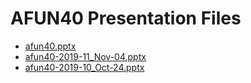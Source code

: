 <!--
This is a machine generated file, and should not be edited, as it will be overwritten with future updates.
-->

# AFUN40 Presentation Files

- [afun40.pptx](http://cdn.tailwindtraders.com/assets/afun/afun40/afun40.pptx)
- [afun40-2019-11_Nov-04.pptx](http://cdn.tailwindtraders.com/assets/afun/afun40/afun40-2019-11_Nov-04.pptx)
- [afun40-2019-10_Oct-24.pptx](http://cdn.tailwindtraders.com/assets/afun/afun40/afun40-2019-10_Oct-24.pptx)



